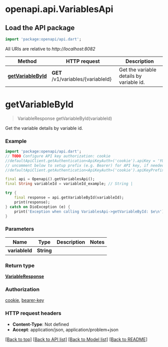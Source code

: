# openapi.api.VariablesApi

## Load the API package
```dart
import 'package:openapi/api.dart';
```

All URIs are relative to *http://localhost:8082*

Method | HTTP request | Description
------------- | ------------- | -------------
[**getVariableById**](VariablesApi.md#getvariablebyid) | **GET** /v1/variables/{variableId} | Get the variable details by variable id.


# **getVariableById**
> VariableResponse getVariableById(variableId)

Get the variable details by variable id.

### Example
```dart
import 'package:openapi/api.dart';
// TODO Configure API key authorization: cookie
//defaultApiClient.getAuthentication<ApiKeyAuth>('cookie').apiKey = 'YOUR_API_KEY';
// uncomment below to setup prefix (e.g. Bearer) for API key, if needed
//defaultApiClient.getAuthentication<ApiKeyAuth>('cookie').apiKeyPrefix = 'Bearer';

final api = Openapi().getVariablesApi();
final String variableId = variableId_example; // String | 

try {
    final response = api.getVariableById(variableId);
    print(response);
} catch on DioException (e) {
    print('Exception when calling VariablesApi->getVariableById: $e\n');
}
```

### Parameters

Name | Type | Description  | Notes
------------- | ------------- | ------------- | -------------
 **variableId** | **String**|  | 

### Return type

[**VariableResponse**](VariableResponse.md)

### Authorization

[cookie](../README.md#cookie), [bearer-key](../README.md#bearer-key)

### HTTP request headers

 - **Content-Type**: Not defined
 - **Accept**: application/json, application/problem+json

[[Back to top]](#) [[Back to API list]](../README.md#documentation-for-api-endpoints) [[Back to Model list]](../README.md#documentation-for-models) [[Back to README]](../README.md)


